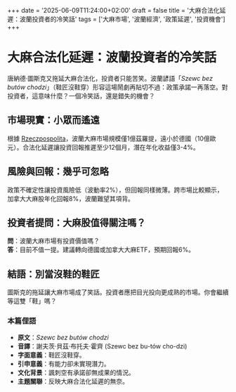 +++
date = '2025-06-09T11:24:00+02:00'
draft = false
title = '大麻合法化延遲：波蘭投資者的冷笑話'
tags = ['大麻市場', '波蘭經濟', '政策延遲', '投資機會']
+++

# 大麻合法化延遲：波蘭投資者的冷笑話

唐納德·圖斯克又拖延大麻合法化，投資者只能苦笑。波蘭諺語「*Szewc bez butów chodzi*」（鞋匠沒鞋穿）形容這場鬧劇再貼切不過：政策承諾一再落空。對投資者，這意味什麼？一個冷笑話，還是錯失的機會？

## 市場現實：小眾而遙遠
根據 [Rzeczpospolita](https://www.rp.pl/polityka/art42489361-donald-tusk-kluczy-w-sprawie-marihuany-trzy-miesiace-opoznienia)，波蘭大麻市場規模僅1億茲羅提，遠小於德國（10億歐元）。合法化延遲讓投資回報推遲至少12個月，潛在年化收益僅3-4%。

## 風險與回報：幾乎可忽略
政策不確定性讓投資風險低（波動率2%），但回報同樣微薄。跨市場比較顯示，加拿大大麻股年化回報8%，波蘭難望其項背。

## 投資者提問：大麻股值得關注嗎？
**問**：波蘭大麻市場有投資價值嗎？  
**答**：目前不值一提。建議轉向德國或加拿大大麻ETF，預期回報6%。

## 結語：別當沒鞋的鞋匠
圖斯克的拖延讓大麻市場成了笑話。投資者應把目光投向更成熟的市場。你會繼續等這雙「鞋」嗎？

### 本篇俚語
- **原文**：*Szewc bez butów chodzi*  
- **音譯**：謝夫茨·貝茲·布托夫·霍齊 (Szewc bez bu-tów cho-dzi)  
- **字面意義**：鞋匠沒鞋穿。  
- **引申意義**：有能力卻未實現潛力。  
- **文化背景**：諷刺空有承諾卻無成果的情況。  
- **主題關聯**：反映大麻合法化延遲的無奈。

